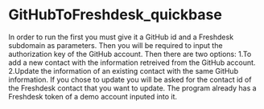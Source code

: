 # GitHubToFreshdesk_quickbase
In order to run the first you must give it a GitHub id and a Freshdesk subdomain as parameters.
Then you will be required to input the authorization key of the GitHub account.
Then there are two options:
1.To add a new contact with the information retreived from the GitHub account.
2.Update the information of an existing contact with the same GitHub information.
If you chose to update you will be asked for the contact id of the Freshdesk contact that you want to update.
The program already has a Freshdesk token of a demo account inputed into it.
